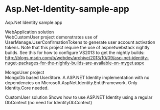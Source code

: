 Asp.Net-Identity-sample-app
===============================

Asp.Net Identity sample app

WebApplication solution <br>
WebCustomUser project demonstrates use of UserManage.UserConfirmationTokens to generate user account activation tokens.
Note that this project require the use of aspnetwebstack nightly builds.
See this for how to configure VS2013 to get the nightly builds:
http://blogs.msdn.com/b/webdev/archive/2013/10/09/asp-net-identity-nuget-packages-for-the-nightly-builds-are-available-on-myget.aspx

MongoUser project <br>
MongoDb based UserStore. A ASP.NET Identity implementation with no dependencies on Microsoft.AspNet.Identity.EntitFramework.
Only Identity.Core needed.

CustomUser solution
Shows how to use ASP.NET Identity using a regular DbContext (no need for IdentityDbContext)
